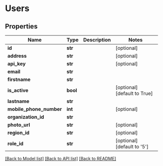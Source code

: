 # Users

## Properties
Name | Type | Description | Notes
------------ | ------------- | ------------- | -------------
**id** | **str** |  | [optional] 
**address** | **str** |  | [optional] 
**api_key** | **str** |  | [optional] 
**email** | **str** |  | 
**firstname** | **str** |  | 
**is_active** | **bool** |  | [optional] [default to True]
**lastname** | **str** |  | 
**mobile_phone_number** | **int** |  | [optional] 
**organization_id** | **str** |  | 
**photo_url** | **str** |  | [optional] 
**region_id** | **str** |  | [optional] 
**role_id** | **str** |  | [optional] [default to '5']

[[Back to Model list]](../README.md#documentation-for-models) [[Back to API list]](../README.md#documentation-for-api-endpoints) [[Back to README]](../README.md)


